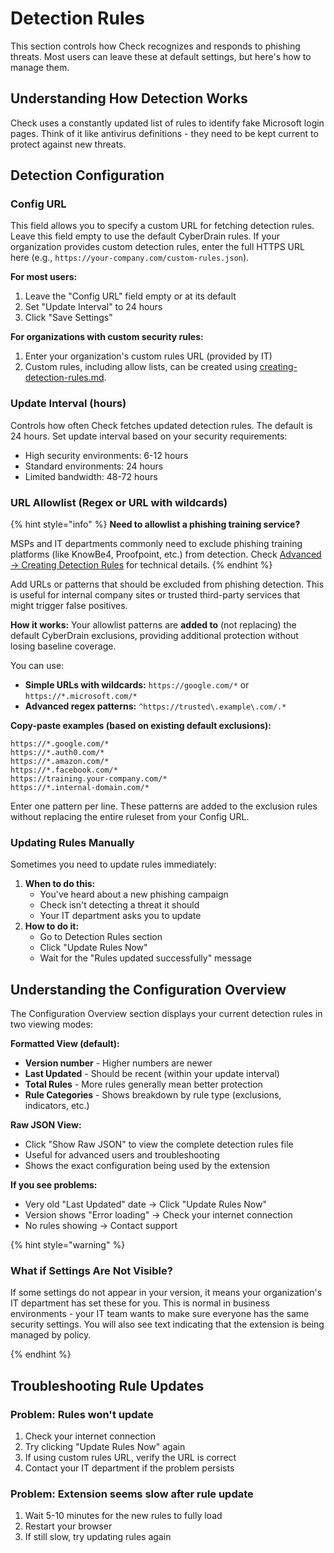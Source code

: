 # Detection Rules

This section controls how Check recognizes and responds to phishing threats. Most users can leave these at default settings, but here's how to manage them.

## Understanding How Detection Works

Check uses a constantly updated list of rules to identify fake Microsoft login pages. Think of it like antivirus definitions - they need to be kept current to protect against new threats.

## Detection Configuration

### **Config URL**

This field allows you to specify a custom URL for fetching detection rules. Leave this field empty to use the default CyberDrain rules. If your organization provides custom detection rules, enter the full HTTPS URL here (e.g., `https://your-company.com/custom-rules.json`).

**For most users:**

1. Leave the "Config URL" field empty or at its default
2. Set "Update Interval" to 24 hours
3. Click "Save Settings"

**For organizations with custom security rules:**

1. Enter your organization's custom rules URL (provided by IT)
2. Custom rules, including allow lists, can be created using [creating-detection-rules.md](../advanced/creating-detection-rules.md "mention").

### **Update Interval (hours)**

Controls how often Check fetches updated detection rules. The default is 24 hours. Set update interval based on your security requirements:

- High security environments: 6-12 hours
- Standard environments: 24 hours
- Limited bandwidth: 48-72 hours

### **URL Allowlist (Regex or URL with wildcards)**

{% hint style="info" %}
**Need to allowlist a phishing training service?**

MSPs and IT departments commonly need to exclude phishing training platforms (like KnowBe4, Proofpoint, etc.) from detection. Check [Advanced → Creating Detection Rules](../advanced/creating-detection-rules.md#exclusions) for technical details.
{% endhint %}

Add URLs or patterns that should be excluded from phishing detection. This is useful for internal company sites or trusted third-party services that might trigger false positives.

**How it works:** Your allowlist patterns are **added to** (not replacing) the default CyberDrain exclusions, providing additional protection without losing baseline coverage.

You can use:

- **Simple URLs with wildcards:** `https://google.com/*` or `https://*.microsoft.com/*`
- **Advanced regex patterns:** `^https://trusted\.example\.com/.*`

**Copy-paste examples (based on existing default exclusions):**

```
https://*.google.com/*
https://*.auth0.com/*
https://*.amazon.com/*
https://*.facebook.com/*
https://training.your-company.com/*
https://*.internal-domain.com/*
```

Enter one pattern per line. These patterns are added to the exclusion rules without replacing the entire ruleset from your Config URL.

### Updating Rules Manually

Sometimes you need to update rules immediately:

1. **When to do this:**
   - You've heard about a new phishing campaign
   - Check isn't detecting a threat it should
   - Your IT department asks you to update
2. **How to do it:**
   - Go to Detection Rules section
   - Click "Update Rules Now"
   - Wait for the "Rules updated successfully" message

## Understanding the Configuration Overview

The Configuration Overview section displays your current detection rules in two viewing modes:

**Formatted View (default):**

- **Version number** - Higher numbers are newer
- **Last Updated** - Should be recent (within your update interval)
- **Total Rules** - More rules generally mean better protection
- **Rule Categories** - Shows breakdown by rule type (exclusions, indicators, etc.)

**Raw JSON View:**

- Click "Show Raw JSON" to view the complete detection rules file
- Useful for advanced users and troubleshooting
- Shows the exact configuration being used by the extension

**If you see problems:**

- Very old "Last Updated" date → Click "Update Rules Now"
- Version shows "Error loading" → Check your internet connection
- No rules showing → Contact support

{% hint style="warning" %}

### What if Settings Are Not Visible?

If some settings do not appear in your version, it means your organization's IT department has set these for you. This is normal in business environments - your IT team wants to make sure everyone has the same security settings. You will also see text indicating that the extension is being managed by policy.

{% endhint %}

## Troubleshooting Rule Updates

### **Problem: Rules won't update**

1. Check your internet connection
2. Try clicking "Update Rules Now" again
3. If using custom rules URL, verify the URL is correct
4. Contact your IT department if the problem persists

### **Problem: Extension seems slow after rule update**

1. Wait 5-10 minutes for the new rules to fully load
2. Restart your browser
3. If still slow, try updating rules again
